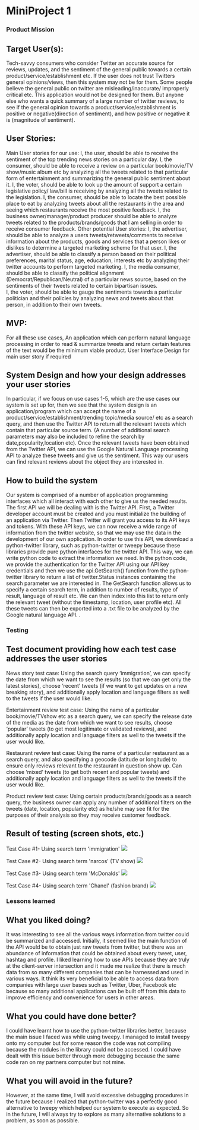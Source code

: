 # MiniProject 1

### Product Mission
## Target User(s): 
Tech-savvy consumers who consider Twitter an accurate source for reviews, updates, and the sentiment of the general public towards a certain product/service/establishment etc. If the user does not trust Twitters general opinions/views, then this system may not be for them. Some people believe the general public on twitter are misleading/inaccurate/ improperly critical etc. This application would not be designed for them. But anyone else who wants a quick summary of a large number of twitter reviews, to see if the general opinion towards a product/service/establishment is positive or negative(direction of sentiment), and how positive or negative it is (magnitude of sentiment). 

## User Stories: 
Main User stories for our use:
I, the user, should be able to receive the sentiment of the top trending news stories on a particular day. 
I, the consumer, should be able to receive a review on a particular book/movie/TV show/music album etc by analyzing all the tweets related to that particular form of entertainment and summarizing the general public sentiment about it.
I, the voter, should be able to look up the amount of support a certain legislative policy/ law/bill is receiving by analyzing all the tweets related to the legislation.
I, the consumer, should be able to locate the best possible place to eat by analyzing tweets about all the restaurants in the area and seeing which restaurants receive the most positive feedback. 
I, the business owner/manager/product producer should be able to analyze tweets related to the products/brands/goods that I am selling in order to receive consumer feedback. 
Other potential User stories: 
I, the advertiser, should be able to analyze a users tweets/retweets/comments to receive information about the products, goods and services that a person likes or dislikes to determine a targeted marketing scheme for that user. 
I, the advertiser, should be able to classify a person based on their political preferences, marital status, age, education, interests etc by analyzing their twitter accounts to perform targeted marketing. 
I, the media consumer, should be able to classify the political alignment (Democrat/Republican/Neutral) of a particular news source, based on the sentiments of their tweets related to certain bipartisan issues.   
I, the voter, should be able to gauge the sentiments towards a particular politician and their policies by analyzing news and tweets about that person, in addition to their own tweets. 

## MVP: 
For all these use cases, An application which can perform natural language processing in order to read & summarize tweets and return certain features of the text would be the minimum viable product. 
User Interface Design for main user story if required

## System Design and how your design addresses your user stories
In particular, if we focus on use cases 1-5, which are the use cases our system is set up for, then we see that the system design is an application/program which can accept the name of a product/service/establishment/trending topic/media source/ etc as a search query, and then use the Twitter API to return all the relevant tweets which contain that particular source term. (A number of additional search parameters may also be included to refine the search by date,popularity,location etc). Once the relevant tweets have been obtained from the Twitter API, we can use the Google Natural Language processing API to analyze these tweets and give us the sentiment. This way our users can find relevant reviews about the object they are interested in.

## How to build the system
Our system is comprised of a number of application programming interfaces which all interact with each other to give us the needed results. The first API we will be dealing with is the Twitter API. First, a Twitter developer account must be created and you must initialize the building of an application via Twitter. Then Twitter will grant you access to its API keys and tokens. With these API keys, we can now receive a wide range of information from the twitter website, so that we may use the data in the development of our own application. In order to use this API, we download a python-twitter library, such as python-twitter or tweepy because these libraries provide pure python interfaces for the twitter API. This way, we can write python code to extract the information we need. In the python code, we provide the authentication for the Twitter API using our API key credentials and then we use the api.GetSearch() function from the python-twitter library to return a list of twitter.Status instances containing the search parameter we are interested in. The GetSearch function allows us to specify a certain search term, in addition to number of results, type of result, language of result  etc. We can then index into this list to return only the relevant tweet (without the timestamp, location, user profile etc). All these tweets can then be exported into a .txt file to be analyzed by the Google natural language API. . 

### Testing 
## Test document providing how each test case addresses the user stories
News story test case: Using the search query ‘immigration’, we can specify the date from which we want to see the results (so that we can get only the latest stories), choose ‘recent’ tweets (if we want to get updates on a new breaking story), and additionally apply location and language filters as well to the tweets if the user would like. 

Entertainment review test case: Using the name of a particular book/movie/TVshow etc as a search query, we can specify the release date of the media as the date from which we want to see results, choose ‘popular’ tweets (to get most legitimate or validated reviews), and additionally apply location and language filters as well to the tweets if the user would like. 

Restaurant review test case: Using the name of a particular restaurant as a search query, and also specifying a geocode (latitude or longitude) to ensure only reviews relevant to the restaurant in question show up. Can choose ‘mixed’ tweets (to get both recent and popular tweets) and additionally apply location and language filters as well to the tweets if the user would like. 

Product review test case: Using certain products/brands/goods as a search query, the business owner can apply any number of additional filters on the tweets (date, location, popularity etc) as he/she may see fit for the purposes of their analysis so they may receive customer feedback. 

## Result of testing (screen shots, etc.)
Test Case #1- Using search term 'immigration'
<img src="https://github.com/NityaRaju/EC601/blob/sprintNitya/API%20Test/testcase1.png">

Test Case #2- Using search term 'narcos' (TV show)
<img src="https://github.com/NityaRaju/EC601/blob/sprintNitya/API%20Test/testcase2.png">

Test Case #3- Using search term 'McDonalds'
<img src="https://github.com/NityaRaju/EC601/blob/sprintNitya/API%20Test/testcase3.png">

Test Case #4- Using search term 'Chanel' (fashion brand)
<img src="https://github.com/NityaRaju/EC601/blob/sprintNitya/API%20Test/testcase4.png">

### Lessons learned 
## What you liked doing?
It was interesting to see all the various ways information from twitter could be summarized and accessed. Initially, it seemed like the main function of the API would be to obtain just raw tweets from twitter, but there was an abundance of information that could be obtained about every tweet, user, hashtag and profile. I liked learning how to use APIs because they are truly at the client-server intersection and it made me realize that there is much data from so many different companies that can be harnessed and used in various ways. It think its very beneficial to be able to access data from companies with large user bases such as Twitter, Uber, Facebook etc because so many additional applications can be built off from this data to improve efficiency and convenience for users in other areas. 

## What you could have done better?
I could have learnt how to use the python-twitter libraries better, because the main issue I faced was while using tweepy. I managed to install tweepy onto my computer but for some reason the code was not compiling because the modules in the library could not be accessed. I could have dealt with this issue better through more debugging because the same code ran on my partners computer but not mine. 

## What you will avoid in the future?
However, at the same time, I will avoid excessive debugging procedures in the future because I realized that python-twitter was a perfectly good alternative to tweepy which helped our system to execute as expected. So in the future, I will always try to explore as many alternative solutions to a problem, as soon as possible. 



